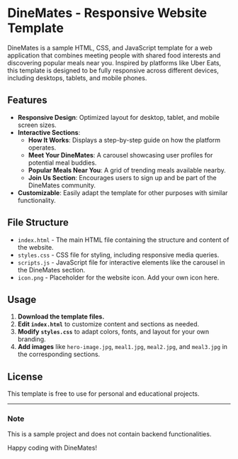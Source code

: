 
# DineMates - Responsive Website Template

DineMates is a sample HTML, CSS, and JavaScript template for a web application that combines meeting people with shared food interests and discovering popular meals near you. Inspired by platforms like Uber Eats, this template is designed to be fully responsive across different devices, including desktops, tablets, and mobile phones.

## Features
- **Responsive Design**: Optimized layout for desktop, tablet, and mobile screen sizes.
- **Interactive Sections**:
  - **How It Works**: Displays a step-by-step guide on how the platform operates.
  - **Meet Your DineMates**: A carousel showcasing user profiles for potential meal buddies.
  - **Popular Meals Near You**: A grid of trending meals available nearby.
  - **Join Us Section**: Encourages users to sign up and be part of the DineMates community.
- **Customizable**: Easily adapt the template for other purposes with similar functionality.

## File Structure
- `index.html` - The main HTML file containing the structure and content of the website.
- `styles.css` - CSS file for styling, including responsive media queries.
- `scripts.js` - JavaScript file for interactive elements like the carousel in the DineMates section.
- `icon.png` - Placeholder for the website icon. Add your own icon here.

## Usage
1. **Download the template files.**
2. **Edit `index.html`** to customize content and sections as needed.
3. **Modify `styles.css`** to adapt colors, fonts, and layout for your own branding.
4. **Add images** like `hero-image.jpg`, `meal1.jpg`, `meal2.jpg`, and `meal3.jpg` in the corresponding sections.

## License
This template is free to use for personal and educational projects.

---

### Note
This is a sample project and does not contain backend functionalities.

Happy coding with DineMates!
